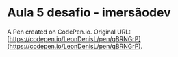 # Aula 5  desafio - imersãodev

A Pen created on CodePen.io. Original URL: [https://codepen.io/LeonDenisL/pen/qBRNGrP](https://codepen.io/LeonDenisL/pen/qBRNGrP).


